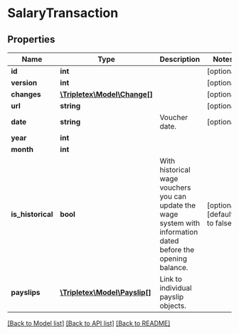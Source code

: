 # SalaryTransaction

## Properties
Name | Type | Description | Notes
------------ | ------------- | ------------- | -------------
**id** | **int** |  | [optional] 
**version** | **int** |  | [optional] 
**changes** | [**\Tripletex\Model\Change[]**](Change.md) |  | [optional] 
**url** | **string** |  | [optional] 
**date** | **string** | Voucher date. | [optional] 
**year** | **int** |  | 
**month** | **int** |  | 
**is_historical** | **bool** | With historical wage vouchers you can update the wage system with information dated before the opening balance. | [optional] [default to false]
**payslips** | [**\Tripletex\Model\Payslip[]**](Payslip.md) | Link to individual payslip objects. | 

[[Back to Model list]](../README.md#documentation-for-models) [[Back to API list]](../README.md#documentation-for-api-endpoints) [[Back to README]](../README.md)

